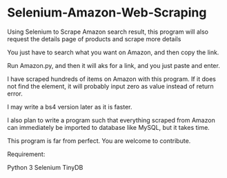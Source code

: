 # Selenium-Amazon-Web-Scraping
Using Selenium to Scrape Amazon search result, this program will also request the details page of products and scrape more details

You just have to search what you want on Amazon, and then copy the link.

Run Amazon.py, and then it will aks for a link, and you just paste and enter.

I have scraped hundreds of items on Amazon with this program. If it does not find the element, it will probably input zero as value instead of return error.

I may write a bs4 version later as it is faster.

I also plan to write a program such that everything scraped from Amazon can immediately be imported to database like MySQL, but it takes time.

This program is far from perfect. You are welcome to contribute.

Requirement:

Python 3
Selenium
TinyDB
